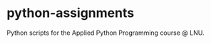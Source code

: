 python-assignments
====================

Python scripts for the Applied Python Programming course @ LNU.
